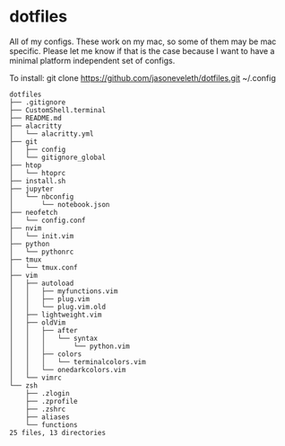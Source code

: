 # dotfiles #
All of my configs. These work on my mac, so some of them may be mac specific.
Please let me know if that is the case because I want to have a minimal
platform independent set of configs.

To install:
git clone https://github.com/jasoneveleth/dotfiles.git ~/.config

```
dotfiles
├── .gitignore
├── CustomShell.terminal
├── README.md
├── alacritty
│   └── alacritty.yml
├── git
│   ├── config
│   └── gitignore_global
├── htop
│   └── htoprc
├── install.sh
├── jupyter
│   └── nbconfig
│       └── notebook.json
├── neofetch
│   └── config.conf
├── nvim
│   └── init.vim
├── python
│   └── pythonrc
├── tmux
│   └── tmux.conf
├── vim
│   ├── autoload
│   │   ├── myfunctions.vim
│   │   ├── plug.vim
│   │   └── plug.vim.old
│   ├── lightweight.vim
│   ├── oldVim
│   │   ├── after
│   │   │   └── syntax
│   │   │       └── python.vim
│   │   ├── colors
│   │   │   └── terminalcolors.vim
│   │   └── onedarkcolors.vim
│   └── vimrc
└── zsh
    ├── .zlogin
    ├── .zprofile
    ├── .zshrc
    ├── aliases
    └── functions
25 files, 13 directories
```

